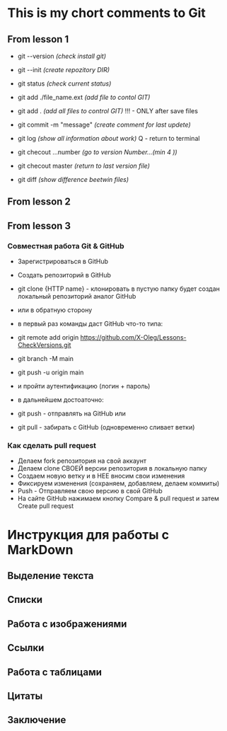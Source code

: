 # This is my chort comments to Git
## From lesson 1

* git --version            *(check install git)*
* git --init               *(create repozitory DIR)*

* git status                *(check current status)*
* git add ./file_name.ext   *(add file to contol GIT)*
* git add .                 *(add all files to control GIT)*
    !!! - ONLY after save files
* git commit -m "message"   *(create comment for last updete)*
* git log                   *(show all information about work)*
    Q - return to terminal

* git checout ...number     *(go to version Number...(min 4 ))*
* git checout master        *(return to last version file)*
* git diff                  *(show difference beetwin files)*

## From lesson 2

## From lesson 3

### Совместная работа Git & GitHub

* Зарегистрироваться в GitHub
* Создать репозиторий в GitHub
* git clone {HTTP name} - клонировать в пустую папку будет создан локальный репозиторий аналог GitHub 
* или в обратную сторону
* в первый раз команды даст GitHub что-то типа:
* git remote add origin https://github.com/X-Oleg/Lessons-CheckVersions.git
* git branch -M main
* git push -u origin main
* и пройти аутентификацию (логин + пароль)

* в дальнейшем достоаточно:
* git push - отправлять на GitHub или
* git pull - забирать с GitHub (одновременно сливает ветки)

### Как сделать pull request

* Делаем fork репозитория на свой аккаунт
* Делаем clone СВОЕЙ версии репозитория в локальную папку
* Создаем новую ветку и в НЕЕ вносим свои изменения
* Фиксируем изменения (сохраняем, добавляем, делаем коммиты)
* Push - Отправляем свою версию в свой GitHub
* На сайте GitHub нажимаем кнопку Compare & pull request и затем Create pull request


# Инструкция для работы с MarkDown

## Выделение текста

## Списки

## Работа с изображениями

## Ссылки

## Работа с таблицами

## Цитаты

## Заключение

